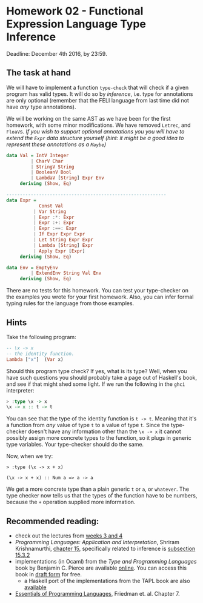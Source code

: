 Homework 02 - Functional Expression Language Type Inference
===============================================================================

Deadline: December 4th 2016, by 23:59.

The task at hand
------------------------------------------------------------------------------

We will have to implement a function `type-check` that will check if a given program has valid types. It will do so by *_inference_*, i.e. type for annotations are only optional (remember that the FELI language from last time did not have *any* type annotations).

We will be working on the same AST as we have been for the first homework, with some minor modifications. We have removed `Letrec`, and `FloaV`s. *_If you wish to support optional annotations you you will have to extend the `Expr` data structure yourself (hint: it might be a good idea to represent these annotations as a `Maybe`)_* 

```Haskell
data Val = IntV Integer
         | CharV Char
         | StringV String
         | BooleanV Bool
         | LambdaV [String] Expr Env
     deriving (Show, Eq)

-----------------------------------------------------------
data Expr = 
            Const Val
          | Var String
          | Expr :*: Expr 
          | Expr :+: Expr 
          | Expr :==: Expr 
          | If Expr Expr Expr
          | Let String Expr Expr
          | Lambda [String] Expr 
          | Apply Expr [Expr]
     deriving (Show, Eq)

data Env = EmptyEnv
         | ExtendEnv String Val Env
     deriving (Show, Eq)
```

There are no tests for this homework. You can test your type-checker on the examples you wrote for your first homework. Also, you can infer formal typing rules for the language from those examples.


Hints
------------------------------------------------------------------------------
Take the following program:
```Haskell
-- \x -> x
-- the identity function.
Lambda ["x"]  (Var x)
```

Should this program type check? If yes, what is its type? Well, when you have such questions you should probably take a page out of Haskell's book, and see if that might shed some light. If we run the following in the `ghci` interpreter:
```Haskell
> :type \x -> x
\x -> x :: t -> t
```

You can see that the type of the identity function is `t -> t`. Meaning that it's a function from *any* value of type `t` to a value of type `t`. Since the type-checker doesn't have any information other than the `\x -> x` it cannot possibly assign more concrete types to the function, so it plugs in generic type variables. Your type-checker should do the same.

Now, when we try:
```
> :type (\x -> x + x)

(\x -> x + x) :: Num a => a -> a
```

We get a more concrete type than a plain generic `t` or `a`, or `whatever`. The type checker now tells us that the types of the function have to be numbers, because the `+` operation supplied more information.  


Recommended reading:
------------------------------------------------------------------------------
 * check out the lectures from [weeks 3 and 4](http://bigfoot.cs.upt.ro/~marius/curs/plda/index.html)
 * *Programming Languages: Application and Interpretation*, Shriram Krishnamurthi, [chapter 15](http://cs.brown.edu/courses/cs173/2012/book/types.html), specifically related to inference is [subsection 15.3.2](http://cs.brown.edu/courses/cs173/2012/book/types.html#(part._.Type_.Inference))
 * implementations (in Ocaml) from the *Type and Programming Languages* book by Benjamin C. Pierce are available [online](http://www.cis.upenn.edu/~bcpierce/tapl/). You can access this book in [draft form](http://ropas.snu.ac.kr/~kwang/520/pierce_book.pdf) for free.
   * a Haskell port of the implementations from the TAPL book are also [available](https://code.google.com/p/tapl-haskell/)
* [Essentials of Programming Languages](https://karczmarczuk.users.greyc.fr/TEACH/Doc/EssProgLan.pdf), Friedman et. al. Chapter 7.